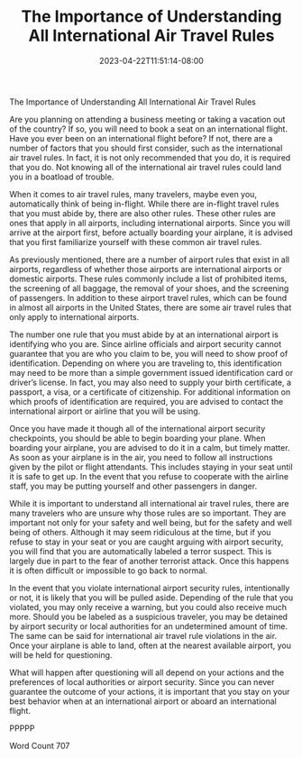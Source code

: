 ﻿---
title: "The Importance of Understanding All International Air Travel Rules"
date: 2023-04-22T11:51:14-08:00
description: "International Airports Tips for Web Success"
featured_image: "/images/International Airports.jpg"
tags: ["International Airports"]
---

The Importance of Understanding All International Air Travel Rules

Are you planning on attending a business meeting or taking a vacation out of the country?  If so, you will need to book a seat on an international flight.  Have you ever been on an international flight before?  If not, there are a number of factors that you should first consider, such as the international air travel rules.  In fact, it is not only recommended that you do, it is required that you do.  Not knowing all of the international air travel rules could land you in a boatload of trouble.

When it comes to air travel rules, many travelers, maybe even you, automatically think of being in-flight. While there are in-flight travel rules that you must abide by, there are also other rules. These other rules are ones that apply in all airports, including international airports. Since you will arrive at the airport first, before actually boarding your airplane, it is advised that you first familiarize yourself with these common air travel rules.

As previously mentioned, there are a number of airport rules that exist in all airports, regardless of whether those airports are international airports or domestic airports. These rules commonly include a list of prohibited items, the screening of all baggage, the removal of your shoes, and the screening of passengers. In addition to these airport travel rules, which can be found in almost all airports in the United States, there are some air travel rules that only apply to international airports.

The number one rule that you must abide by at an international airport is identifying who you are.  Since airline officials and airport security cannot guarantee that you are who you claim to be, you will need to show proof of identification. Depending on where you are traveling to, this identification may need to be more than a simple government issued identification card or driver’s license.  In fact, you may also need to supply your birth certificate, a passport, a visa, or a certificate of citizenship. For additional information on which proofs of identification are required, you are advised to contact the international airport or airline that you will be using.

Once you have made it though all of the international airport security checkpoints, you should be able to begin boarding your plane.  When boarding your airplane, you are advised to do it in a calm, but timely matter.  As soon as your airplane is in the air, you need to follow all instructions given by the pilot or flight attendants. This includes staying in your seat until it is safe to get up.  In the event that you refuse to cooperate with the airline staff, you may be putting yourself and other passengers in danger.

While it is important to understand all international air travel rules, there are many travelers who are unsure why those rules are so important.  They are important not only for your safety and well being, but for the safety and well being of others.  Although it may seem ridiculous at the time, but if you refuse to stay in your seat or you are caught arguing with airport security, you will find that you are automatically labeled a terror suspect. This is largely due in part to the fear of another terrorist attack.  Once this happens it is often difficult or impossible to go back to normal.

In the event that you violate international airport security rules, intentionally or not, it is likely that you will be pulled aside. Depending of the rule that you violated, you may only receive a warning, but you could also receive much more. Should you be labeled as a suspicious traveler, you may be detained by airport security or local authorities for an undetermined amount of time.  The same can be said for international air travel rule violations in the air.  Once your airplane is able to land, often at the nearest available airport, you will be held for questioning.  

What will happen after questioning will all depend on your actions and the preferences of local authorities or airport security.  Since you can never guarantee the outcome of your actions, it is important that you stay on your best behavior when at an international airport or aboard an international flight.

PPPPP

Word Count 707

